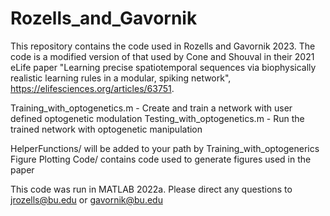 # Rozells_and_Gavornik

This repository contains the code used in Rozells and Gavornik 2023. 
The code is a modified version of that used by Cone and Shouval in their 
2021 eLife paper "Learning precise spatiotemporal sequences via 
biophysically realistic learning rules in a modular, spiking network", 
https://elifesciences.org/articles/63751. 

Training_with_optogenetics.m - Create and train a network with user defined 
optogenetic modulation
Testing_with_optogenetics.m - Run the trained network with optogenetic 
manipulation 

HelperFunctions/ will be added to your path by Training_with_optogenerics
Figure Plotting Code/ contains code used to generate figures used in the 
paper

This code was run in MATLAB 2022a. 
Please direct any questions to jrozells@bu.edu or gavornik@bu.edu
